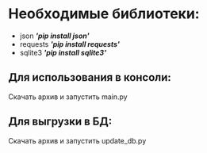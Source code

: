 # Необходимые библиотеки:
* json _**'pip install json'**_
* requests _**'pip install requests'**_
* sqlite3 _**'pip install sqlite3'**_

<h2>Для использования в консоли: </h2>
Скачать архив и запустить main.py
<h2>Для выгрузки в БД: </h2>
Скачать архив и запустить update_db.py